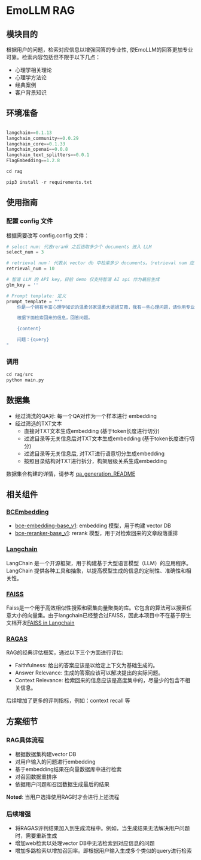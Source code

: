 # EmoLLM RAG

## **模块目的** 

根据用户的问题，检索对应信息以增强回答的专业性, 使EmoLLM的回答更加专业可靠。检索内容包括但不限于以下几点：
- 心理学相关理论
- 心理学方法论
- 经典案例
- 客户背景知识

## **环境准备**

```python

langchain==0.1.13
langchain_community==0.0.29
langchain_core==0.1.33
langchain_openai==0.0.8
langchain_text_splitters==0.0.1
FlagEmbedding==1.2.8

```

```python
cd rag

pip3 install -r requirements.txt
```

## **使用指南** 

### 配置 config 文件

根据需要改写 config.config 文件：

```python
# select num: 代表rerank 之后选取多少个 documents 进入 LLM
select_num = 3

# retrieval num： 代表从 vector db 中检索多少 documents。（retrieval num 应该大于等于 select num）
retrieval_num = 10

# 智谱 LLM 的 API key。目前 demo 仅支持智谱 AI api 作为最后生成
glm_key = ''

# Prompt template: 定义
prompt_template = """
	你是一个拥有丰富心理学知识的温柔邻家温柔大姐姐艾薇，我有一些心理问题，请你用专业的知识和温柔、可爱、俏皮、的口吻帮我解决，回复中可以穿插一些可爱的Emoji表情符号或者文本符号。\n

	根据下面检索回来的信息，回答问题。

	{content}

	问题：{query}
"
```

### 调用

```python
cd rag/src
python main.py
```


## **数据集**

- 经过清洗的QA对: 每一个QA对作为一个样本进行 embedding
- 经过筛选的TXT文本
	- 直接对TXT文本生成embedding (基于token长度进行切分)
	- 过滤目录等无关信息后对TXT文本生成embedding (基于token长度进行切分)
	- 过滤目录等无关信息后, 对TXT进行语意切分生成embedding
	- 按照目录结构对TXT进行拆分，构架层级关系生成embedding

数据集合构建的详情，请参考 [qa_generation_README](https://github.com/SmartFlowAI/EmoLLM/blob/ccfa75c493c4685e84073dfbc53c50c09a2988e3/scripts/qa_generation/README.md)

## **相关组件**

### [BCEmbedding](https://github.com/netease-youdao/BCEmbedding?tab=readme-ov-file)

- [bce-embedding-base_v1](https://hf-mirror.com/maidalun1020/bce-embedding-base_v1): embedding 模型，用于构建 vector DB
- [bce-reranker-base_v1](https://hf-mirror.com/maidalun1020/bce-reranker-base_v1): rerank 模型，用于对检索回来的文章段落重排

### [Langchain](https://python.langchain.com/docs/get_started)

LangChain 是一个开源框架，用于构建基于大型语言模型（LLM）的应用程序。LangChain 提供各种工具和抽象，以提高模型生成的信息的定制性、准确性和相关性。

### [FAISS](https://faiss.ai/)

Faiss是一个用于高效相似性搜索和密集向量聚类的库。它包含的算法可以搜索任意大小的向量集。由于langchain已经整合过FAISS，因此本项目中不在基于原生文档开发[FAISS in Langchain](https://python.langchain.com/docs/integrations/vectorstores/faiss)


### [RAGAS](https://github.com/explodinggradients/ragas)

RAG的经典评估框架，通过以下三个方面进行评估:

- Faithfulness: 给出的答案应该是以给定上下文为基础生成的。
- Answer Relevance: 生成的答案应该可以解决提出的实际问题。
- Context Relevance: 检索回来的信息应该是高度集中的，尽量少的包含不相关信息。

后续增加了更多的评判指标，例如：context recall 等


## **方案细节**

### RAG具体流程

- 根据数据集构建vector DB
- 对用户输入的问题进行embedding
- 基于embedding结果在向量数据库中进行检索
- 对召回数据重排序
- 依据用户问题和召回数据生成最后的结果

**Noted**: 当用户选择使用RAG时才会进行上述流程

### 后续增强

- 将RAGAS评判结果加入到生成流程中。例如，当生成结果无法解决用户问题时，需要重新生成
- 增加web检索以处理vector DB中无法检索到对应信息的问题
- 增加多路检索以增加召回率。即根据用户输入生成多个类似的query进行检索


